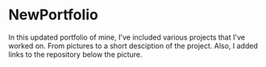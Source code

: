 # NewPortfolio

In this updated portfolio of mine, I've included various projects that I've worked on. From pictures to a short desciption of the project. Also, I added links to the repository below the picture.
